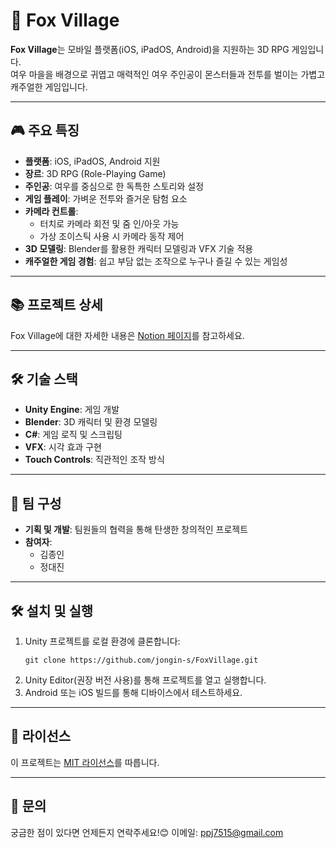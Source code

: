 # 🦊 Fox Village

**Fox Village**는 모바일 플랫폼(iOS, iPadOS, Android)을 지원하는 3D RPG 게임입니다.  
여우 마을을 배경으로 귀엽고 매력적인 여우 주인공이 몬스터들과 전투를 벌이는 가볍고 캐주얼한 게임입니다.

---

## 🎮 주요 특징

- **플랫폼**: iOS, iPadOS, Android 지원
- **장르**: 3D RPG (Role-Playing Game)
- **주인공**: 여우를 중심으로 한 독특한 스토리와 설정
- **게임 플레이**: 가벼운 전투와 즐거운 탐험 요소
- **카메라 컨트롤**:
  - 터치로 카메라 회전 및 줌 인/아웃 가능
  - 가상 조이스틱 사용 시 카메라 동작 제어
- **3D 모델링**: Blender를 활용한 캐릭터 모델링과 VFX 기술 적용
- **캐주얼한 게임 경험**: 쉽고 부담 없는 조작으로 누구나 즐길 수 있는 게임성

---

## 📚 프로젝트 상세

Fox Village에 대한 자세한 내용은 [Notion 페이지](https://pingu-s.notion.site/Fox-Village-13f5e5f91eb1807e9f10c5d0cf993849)를 참고하세요.

---

## 🛠️ 기술 스택

- **Unity Engine**: 게임 개발
- **Blender**: 3D 캐릭터 및 환경 모델링
- **C#**: 게임 로직 및 스크립팅
- **VFX**: 시각 효과 구현
- **Touch Controls**: 직관적인 조작 방식

---

## 👥 팀 구성

- **기획 및 개발**: 팀원들의 협력을 통해 탄생한 창의적인 프로젝트
- **참여자**: 
  - 김종인
  - 정대진

---

## 🛠️ 설치 및 실행

1. Unity 프로젝트를 로컬 환경에 클론합니다:
   ```
   git clone https://github.com/jongin-s/FoxVillage.git
   ```
2. Unity Editor(권장 버전 사용)를 통해 프로젝트를 열고 실행합니다.
3. Android 또는 iOS 빌드를 통해 디바이스에서 테스트하세요.

---

## 📄 라이선스

이 프로젝트는 [MIT 라이선스](LICENSE)를 따릅니다.

---

## 📧 문의

궁금한 점이 있다면 언제든지 연락주세요!😊
이메일: [ppj7515@gmail.com](mailto:ppj7515@gmail.com)
